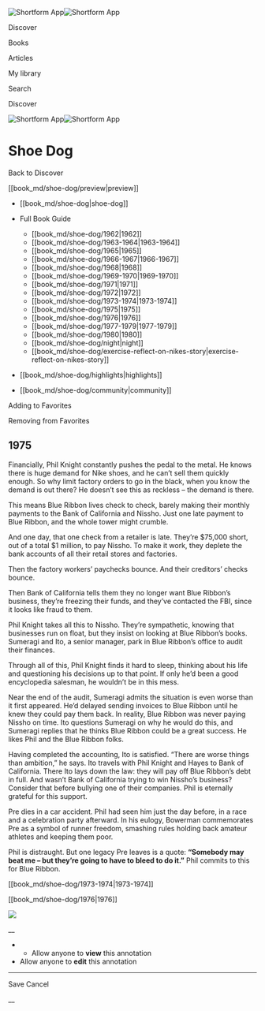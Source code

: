 ![Shortform App](/img/logo.36a2399e.svg)![Shortform App](/img/logo-dark.70c1b072.svg)

Discover

Books

Articles

My library

Search

Discover

![Shortform App](/img/logo.36a2399e.svg)![Shortform App](/img/logo-dark.70c1b072.svg)

# Shoe Dog

Back to Discover

[[book_md/shoe-dog/preview|preview]]

  * [[book_md/shoe-dog|shoe-dog]]
  * Full Book Guide

    * [[book_md/shoe-dog/1962|1962]]
    * [[book_md/shoe-dog/1963-1964|1963-1964]]
    * [[book_md/shoe-dog/1965|1965]]
    * [[book_md/shoe-dog/1966-1967|1966-1967]]
    * [[book_md/shoe-dog/1968|1968]]
    * [[book_md/shoe-dog/1969-1970|1969-1970]]
    * [[book_md/shoe-dog/1971|1971]]
    * [[book_md/shoe-dog/1972|1972]]
    * [[book_md/shoe-dog/1973-1974|1973-1974]]
    * [[book_md/shoe-dog/1975|1975]]
    * [[book_md/shoe-dog/1976|1976]]
    * [[book_md/shoe-dog/1977-1979|1977-1979]]
    * [[book_md/shoe-dog/1980|1980]]
    * [[book_md/shoe-dog/night|night]]
    * [[book_md/shoe-dog/exercise-reflect-on-nikes-story|exercise-reflect-on-nikes-story]]
  * [[book_md/shoe-dog/highlights|highlights]]
  * [[book_md/shoe-dog/community|community]]



Adding to Favorites 

Removing from Favorites 

## 1975

Financially, Phil Knight constantly pushes the pedal to the metal. He knows there is huge demand for Nike shoes, and he can’t sell them quickly enough. So why limit factory orders to go in the black, when you know the demand is out there? He doesn’t see this as reckless – the demand is there.

This means Blue Ribbon lives check to check, barely making their monthly payments to the Bank of California and Nissho. Just one late payment to Blue Ribbon, and the whole tower might crumble.

And one day, that one check from a retailer is late. They’re $75,000 short, out of a total $1 million, to pay Nissho. To make it work, they deplete the bank accounts of all their retail stores and factories.

Then the factory workers’ paychecks bounce. And their creditors’ checks bounce.

Then Bank of California tells them they no longer want Blue Ribbon’s business, they’re freezing their funds, and they’ve contacted the FBI, since it looks like fraud to them.

Phil Knight takes all this to Nissho. They’re sympathetic, knowing that businesses run on float, but they insist on looking at Blue Ribbon’s books. Sumeragi and Ito, a senior manager, park in Blue Ribbon’s office to audit their finances.

Through all of this, Phil Knight finds it hard to sleep, thinking about his life and questioning his decisions up to that point. If only he’d been a good encyclopedia salesman, he wouldn’t be in this mess.

Near the end of the audit, Sumeragi admits the situation is even worse than it first appeared. He’d delayed sending invoices to Blue Ribbon until he knew they could pay them back. In reality, Blue Ribbon was never paying Nissho on time. Ito questions Sumeragi on why he would do this, and Sumeragi replies that he thinks Blue Ribbon could be a great success. He likes Phil and the Blue Ribbon folks.

Having completed the accounting, Ito is satisfied. “There are worse things than ambition,” he says. Ito travels with Phil Knight and Hayes to Bank of California. There Ito lays down the law: they will pay off Blue Ribbon’s debt in full. And wasn’t Bank of California trying to win Nissho’s business? Consider that before bullying one of their companies. Phil is eternally grateful for this support.

Pre dies in a car accident. Phil had seen him just the day before, in a race and a celebration party afterward. In his eulogy, Bowerman commemorates Pre as a symbol of runner freedom, smashing rules holding back amateur athletes and keeping them poor.

Phil is distraught. But one legacy Pre leaves is a quote: **“Somebody may beat me – but they’re going to have to bleed to do it.”** Phil commits to this for Blue Ribbon.

[[book_md/shoe-dog/1973-1974|1973-1974]]

[[book_md/shoe-dog/1976|1976]]

![](https://bat.bing.com/action/0?ti=56018282&Ver=2&mid=6b6f6af1-f171-447c-9dd6-b3c4d3278e7a&sid=f30c5e70639211ee87d33f0876d93783&vid=f30c9700639211eeb3a75d830392c94f&vids=0&msclkid=N&pi=0&lg=en-US&sw=800&sh=600&sc=24&nwd=1&tl=Shortform%20%7C%20Book&p=https%3A%2F%2Fwww.shortform.com%2Fapp%2Fbook%2Fshoe-dog%2F1975&r=&lt=326&evt=pageLoad&sv=1&rn=488767)

__

  *   * Allow anyone to **view** this annotation
  * Allow anyone to **edit** this annotation



* * *

Save Cancel

__



